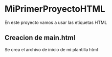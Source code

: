 # MiPrimerProyectoHTML
En este proyecto vamos a usar las etiquetas HTML

## Creacion de main.html
Se crea el archivo de inicio de mi plantilla html